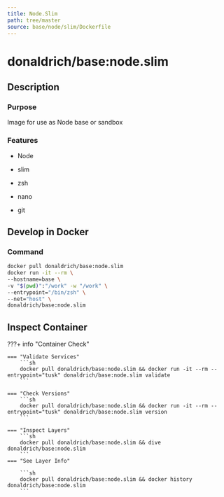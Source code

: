 ```yaml
---
title: Node.Slim
path: tree/master
source: base/node/slim/Dockerfile
---
```


# donaldrich/base:node.slim

## Description

### Purpose

Image for use as Node base or sandbox

### Features

* Node

* slim

* zsh

* nano

* git

## Develop in Docker

### Command

```sh
docker pull donaldrich/base:node.slim
docker run -it --rm \
--hostname=base \
-v "$(pwd)":"/work" -w "/work" \
--entrypoint="/bin/zsh" \
--net="host" \
donaldrich/base:node.slim
```

## Inspect Container

???+ info "Container Check"

    === "Validate Services"
        ```sh
        docker pull donaldrich/base:node.slim && docker run -it --rm --entrypoint="tusk" donaldrich/base:node.slim validate
        ```

    === "Check Versions"
        ```sh
        docker pull donaldrich/base:node.slim && docker run -it --rm --entrypoint="tusk" donaldrich/base:node.slim version
        ```

    === "Inspect Layers"
        ```sh
        docker pull donaldrich/base:node.slim && dive donaldrich/base:node.slim
        ```
    === "See Layer Info"

        ```sh
        docker pull donaldrich/base:node.slim && docker history donaldrich/base:node.slim
        ```

